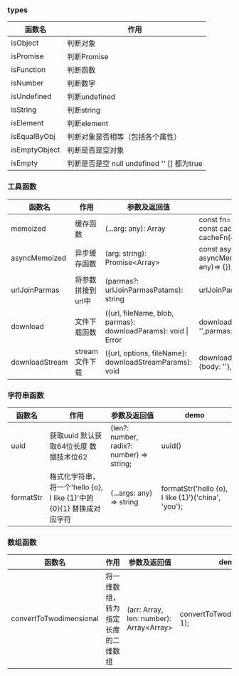 ### types

| 函数名        | 作用                                       |
| ------------- | ------------------------------------------ |
| isObject      | 判断对象                                   |
| isPromise     | 判断Promise                                |
| isFunction    | 判断函数                                   |
| isNumber      | 判断数字                                   |
| isUndefined   | 判断undefined                              |
| isString      | 判断string                                 |
| isElement     | 判断element                                |
| isEqualByObj  | 判断对象是否相等（包括各个属性）           |
| isEmptyObject | 判断是否是空对象                           |
| isEmpty       | 判断是否是空 null undefined '' [] 都为true |

### 工具函数

| 函数名         | 作用              | 参数及返回值                                                 | demo                                                         |
| -------------- | ----------------- | ------------------------------------------------------------ | ------------------------------------------------------------ |
| memoized       | 缓存函数          | (...arg: any): Array<any>                                    | const fn= (x)=> x * x;<br />const cacheFn = memoized(fn);<br />cacheFn(4); // [4, {4: 16}] |
| asyncMemoized  | 异步缓存函数      | (arg: string): Promise<Array<any>>                           | const asyncCacheFn = asyncMemoized(async (...arg: any)=> {}); |
| urlJoinParmas  | 将参数拼接到url中 | (parmas?: urlJoinParmasPatams): string                       | urlJoinParmas({name:'zhangsan'})                             |
| download       | 文件下载函数      | ({url, fileName, blob, parmas}: downloadParams): void \| Error | download({url: '',fileName: '',parmas: {}});                 |
| downloadStream | stream文件下载    | ({url, options, fileName}: downloadStreamParams): void       | downloadStream({url:'', options: {body: ''},fileName: ''})   |

### 字符串函数

| 函数名    | 作用                                                         | 参数及返回值                              | demo                                                |
| --------- | ------------------------------------------------------------ | ----------------------------------------- | --------------------------------------------------- |
| uuid      | 获取uuid 默认获取64位长度 数据技术位62                       | (len?: number, radix?: number) => string; | uuid()                                              |
| formatStr | 格式化字符串，将一个'hello {o}, I like {1}'中的 {0}{1} 替换成对应字符 | (...args: any) => string                  | formatStr('hello {o}, I like {1}')('china', 'you'); |

### 数组函数

| 函数名                  | 作用                               | 参数及返回值                                      | demo                            |
| ----------------------- | ---------------------------------- | ------------------------------------------------- | ------------------------------- |
| convertToTwodimensional | 将一维数组，转为指定长度的二维数组 | (arr: Array<any>, len: number): Array<Array<any>> | convertToTwodimensional([], 1); |